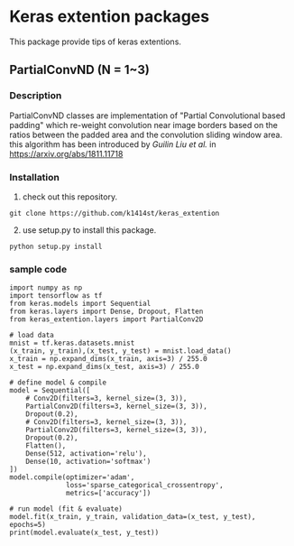 Keras extention packages
========================

This package provide tips of keras extentions.

PartialConvND (N = 1~3)
-----------------------
### Description
PartialConvND classes are implementation of  "Partial Convolutional based padding" which re-weight convolution near image borders based on the ratios between the padded area and the convolution sliding window area. this algorithm has been introduced by *Guilin Liu et al.* in https://arxiv.org/abs/1811.11718

### Installation
1. check out this repository.
```
git clone https://github.com/k1414st/keras_extention
```
2. use setup.py to install this package.
```
python setup.py install
```

### sample code
```
import numpy as np
import tensorflow as tf
from keras.models import Sequential
from keras.layers import Dense, Dropout, Flatten
from keras_extention.layers import PartialConv2D

# load data
mnist = tf.keras.datasets.mnist
(x_train, y_train),(x_test, y_test) = mnist.load_data()
x_train = np.expand_dims(x_train, axis=3) / 255.0
x_test = np.expand_dims(x_test, axis=3) / 255.0

# define model & compile
model = Sequential([
    # Conv2D(filters=3, kernel_size=(3, 3)),
    PartialConv2D(filters=3, kernel_size=(3, 3)),
    Dropout(0.2),
    # Conv2D(filters=3, kernel_size=(3, 3)),
    PartialConv2D(filters=3, kernel_size=(3, 3)),
    Dropout(0.2),
    Flatten(),
    Dense(512, activation='relu'),
    Dense(10, activation='softmax')
])
model.compile(optimizer='adam',
              loss='sparse_categorical_crossentropy',
              metrics=['accuracy'])

# run model (fit & evaluate)
model.fit(x_train, y_train, validation_data=(x_test, y_test), epochs=5)
print(model.evaluate(x_test, y_test))
```
